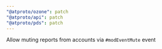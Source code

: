 ```yaml
---
"@atproto/ozone": patch
"@atproto/api": patch
"@atproto/pds": patch
---
```


Allow muting reports from accounts via `#modEventMute` event

